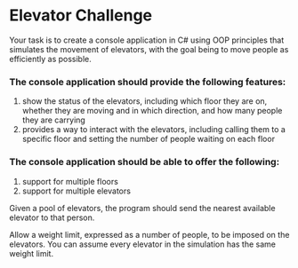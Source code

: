 # Elevator Challenge

Your task is to create a console application in C# using OOP principles that simulates the movement of elevators, with
the goal being to move people as efficiently as possible.

### The console application should provide the following features:
1. show the status of the elevators, including which floor they are on, whether they are moving and in which direction,
and how many people they are carrying
2. provides a way to interact with the elevators, including calling them to a specific floor and setting the number of
people waiting on each floor

### The console application should be able to offer the following:
1. support for multiple floors
2. support for multiple elevators

Given a pool of elevators, the program should send the nearest available elevator to that person.

Allow a weight limit, expressed as a number of people, to be imposed on the elevators. You can assume
every elevator in the simulation has the same weight limit.